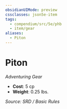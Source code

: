 ```yaml
---
obsidianUIMode: preview
cssclasses: json5e-item
tags:
  - compendium/src/5e/phb
  - item/gear
aliases:
  - Piton
---
```

# Piton
*Adventuring Gear*  

- **Cost**: 5 cp
- **Weight**: 0.25 lbs.

*Source: SRD / Basic Rules*